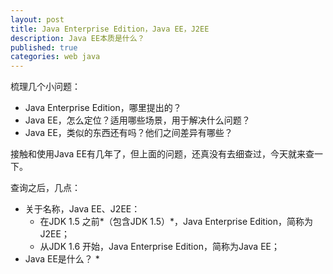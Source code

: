 ```yaml
---
layout: post
title: Java Enterprise Edition，Java EE，J2EE
description: Java EE本质是什么？
published: true
categories: web java
---
```


梳理几个小问题：

* Java Enterprise Edition，哪里提出的？
* Java EE，怎么定位？适用哪些场景，用于解决什么问题？
* Java EE，类似的东西还有吗？他们之间差异有哪些？

接触和使用Java EE有几年了，但上面的问题，还真没有去细查过，今天就来查一下。

查询之后，几点：

* 关于名称，Java EE、J2EE：
	* 在JDK 1.5 之前*（包含JDK 1.5）*，Java Enterprise Edition，简称为J2EE；
	* 从JDK 1.6 开始，Java Enterprise Edition，简称为Java EE；
* Java EE是什么？
	* 






































[NingG]:    http://ningg.github.com  "NingG"














